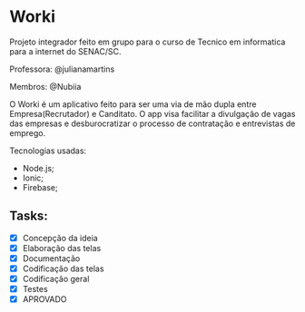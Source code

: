 # Worki

Projeto integrador feito em grupo para o curso de Tecnico em informatica para a internet do SENAC/SC.

Professora: @julianamartins

Membros: @Nubiia

O Worki é um aplicativo feito para ser uma via de mão dupla entre Empresa(Recrutador) e Canditato. O app visa facilitar a divulgação de vagas das empresas e desburocratizar o processo de contratação e entrevistas de emprego.

Tecnologias usadas:
  * Node.js;
  * Ionic;
  * Firebase;
  
  ## Tasks:
  - [x] Concepção da ideia
  - [x] Elaboração das telas
  - [x] Documentação
  - [X] Codificação das telas
  - [X] Codificação geral     
  - [X] Testes
  - [X] APROVADO
